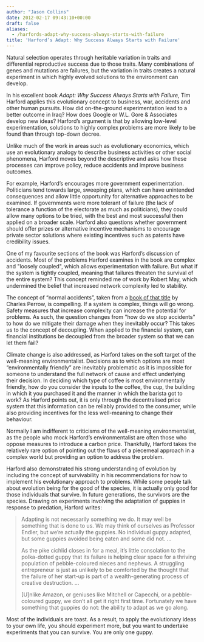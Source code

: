 ```yaml
---
author: "Jason Collins"
date: 2012-02-17 09:43:10+00:00
draft: false
aliases:
  - /harfords-adapt-why-success-always-starts-with-failure
title: 'Harford’s Adapt: Why Success Always Starts with Failure'
---
```


Natural selection operates through heritable variation in traits and differential reproductive success due to those traits. Many combinations of genes and mutations are failures, but the variation in traits creates a natural experiment in which highly evolved solutions to the environment can develop.

In his excellent book *Adapt: Why Success Always Starts with Failure*, Tim Harford applies this evolutionary concept to business, war, accidents and other human pursuits. How did on-the-ground experimentation lead to a better outcome in Iraq? How does Google or W.L. Gore & Associates develop new ideas? Harford’s argument is that by allowing low-level experimentation, solutions to highly complex problems are more likely to be found than through top-down decree.

Unlike much of the work in areas such as evolutionary economics, which use an evolutionary analogy to describe business activities or other social phenomena, Harford moves beyond the descriptive and asks how these processes can improve policy, reduce accidents and improve business outcomes.

For example, Harford’s encourages more government experimentation. Politicians tend towards large, sweeping plans, which can have unintended consequences and allow little opportunity for alternative approaches to be examined. If governments were more tolerant of failure (the lack of tolerance a function of the electorate as much as politicians), they could allow many options to be tried, with the best and most successful then applied on a broader scale. Harford also questions whether government should offer prizes or alternative incentive mechanisms to encourage private sector solutions where existing incentives such as patents have credibility issues.

One of my favourite sections of the book was Harford’s discussion of accidents. Most of the problems Harford examines in the book are complex and "loosely coupled", which allows experimentation with failure. But what if the system is tightly coupled, meaning that failures threaten the survival of the entire system? This concept reminded me of work by Robert May, which undermined the belief that increased network complexity led to stability.

The concept of “normal accidents”, taken from a [book of that title](https://www.jasoncollins.blog/perrows-normal-accidents-living-with-high-risk-technologies) by Charles Perrow, is compelling. If a system is complex, things will go wrong. Safety measures that increase complexity can increase the potential for problems. As such, the question changes from "how do we stop accidents" to how do we mitigate their damage when they inevitably occur? This takes us to the concept of decoupling. When applied to the financial system, can financial institutions be decoupled from the broader system so that we can let them fail?

Climate change is also addressed, as Harford takes on the soft target of the well-meaning environmentalist. Decisions as to which options are most “environmentally friendly” are inevitably problematic as it is impossible for someone to understand the full network of cause and effect underlying their decision. In deciding which type of coffee is most environmentally friendly, how do you consider the inputs to the coffee, the cup, the building in which it you purchased it and the manner in which the barista got to work? As Harford points out, it is only through the decentralised price system that this information can be reliably provided to the consumer, while also providing incentives for the less well-meaning to change their behaviour.

Normally I am indifferent to criticisms of the well-meaning environmentalist, as the people who mock Harford’s environmentalist are often those who oppose measures to introduce a carbon price. Thankfully, Harford takes the relatively rare option of pointing out the flaws of a piecemeal approach in a complex world but providing an option to address the problem.

Harford also demonstrated his strong understanding of evolution by including the concept of survivability in his recommendations for how to implement his evolutionary approach to problems. While some people talk about evolution being for the good of the species, it is actually only good for those individuals that survive. In future generations, the survivors are the species. Drawing on experiments involving the adaptation of guppies in response to predation, Harford writes:



<blockquote>Adapting is not necessarily something we do. It may well be something that is done to us. We may think of ourselves as Professor Endler, but we’re actually the guppies. No individual guppy adapted, but some guppies avoided being eaten and some did not. ...

As the pike cichlid closes in for a meal, it’s little consolation to the polka-dotted guppy that its failure is helping clear space for a thriving population of pebble-coloured nieces and nephews. A struggling entrepreneur is just as unlikely to be comforted by the thought that the failure of her start-up is part of a wealth-generating process of creative destruction. ...

[U]nlike Amazon, or geniuses like Mitchell or Capecchi, or a pebble-coloured guppy, we don’t all get it right first time. Fortunately we have something that guppies do not: the ability to adapt as we go along.</blockquote>



Most of the individuals are toast. As a result, to apply the evolutionary ideas to your own life, you should experiment more, but you want to undertake experiments that you can survive. You are only one guppy.
